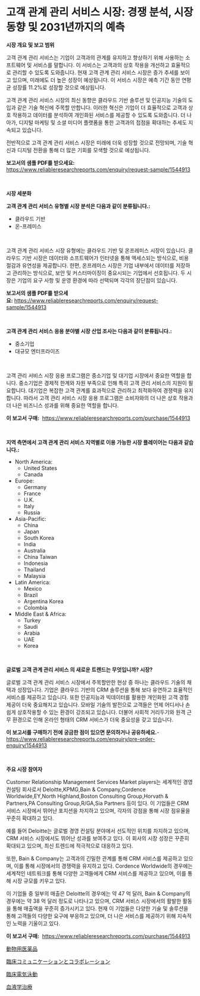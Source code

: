 <p><h1>고객 관계 관리 서비스 시장: 경쟁 분석, 시장 동향 및 2031년까지의 예측</h1></p><p><strong>시장 개요 및 보고 범위</strong></p>
<p><p>고객 관계 관리 서비스는 기업이 고객과의 관계를 유지하고 향상하기 위해 사용하는 소프트웨어 및 서비스를 말합니다. 이 서비스는 고객과의 상호 작용을 개선하고 효율적으로 관리할 수 있도록 도와줍니다. 현재 고객 관계 관리 서비스 시장은 증가 추세를 보이고 있으며, 미래에도 더 높은 성장이 예상됩니다. 이 서비스 시장은 예측 기간 동안 연평균 성장률 11.2%로 성장할 것으로 예상됩니다.</p><p>고객 관계 관리 서비스 시장의 최신 동향은 클라우드 기반 솔루션 및 인공지능 기술의 도입과 같은 기술 혁신에 주목할 만합니다. 이러한 혁신은 기업이 더 효율적으로 고객과 상호 작용하고 데이터를 분석하여 개인화된 서비스를 제공할 수 있도록 도와줍니다. 더 나아가, 디지털 마케팅 및 소셜 미디어 플랫폼을 통한 고객과의 접점을 확대하는 추세도 지속되고 있습니다.</p><p>전반적으로 고객 관계 관리 서비스 시장은 미래에 더욱 성장할 것으로 전망되며, 기술 혁신과 디지털 전환을 통해 더 많은 기회를 모색할 것으로 예상됩니다.</p></p>
<p><strong>보고서의 샘플 PDF를 받으세요:</strong> <a href="https://www.reliableresearchreports.com/enquiry/request-sample/1544913">https://www.reliableresearchreports.com/enquiry/request-sample/1544913</a></p>
<p>&nbsp;</p>
<p><strong>시장 세분화</strong></p>
<p><strong>고객 관계 관리 서비스 유형별 시장 분석은 다음과 같이 분류됩니다.:</strong></p>
<p><ul><li>클라우드 기반</li><li>온-프레미스</li></ul></p>
<p>&nbsp;</p>
<p><p>고객 관계 관리 서비스 시장 유형에는 클라우드 기반 및 온프레미스 시장이 있습니다. 클라우드 기반 시장은 데이터와 소프트웨어가 인터넷을 통해 액세스되는 방식으로, 비용 절감과 유연성을 제공합니다. 한편, 온프레미스 시장은 기업 내부에서 데이터를 저장하고 관리하는 방식으로, 보안 및 커스터마이징이 중요시되는 기업에서 선호됩니다. 두 시장은 기업의 요구 사항 및 운영 환경에 따라 선택되며 각각의 장단점이 있습니다.</p></p>
<p><strong>보고서의 샘플 PDF를 받으세요:</strong>&nbsp;<a href="https://www.reliableresearchreports.com/enquiry/request-sample/1544913">https://www.reliableresearchreports.com/enquiry/request-sample/1544913</a></p>
<p>&nbsp;</p>
<p><strong> 고객 관계 관리 서비스 응용 분야별 시장 산업 조사는 다음과 같이 분류됩니다.:</strong></p>
<p><ul><li>중소기업</li><li>대규모 엔터프라이즈</li></ul></p>
<p>&nbsp;</p>
<p><p>고객 관리 서비스 시장 응용 프로그램은 중소기업 및 대기업 시장에서 중요한 역할을 합니다. 중소기업은 경제적 한계와 자원 부족으로 인해 특히 고객 관리 서비스의 지원이 필요합니다. 대기업은 복잡한 고객 관계를 효과적으로 관리하고 최적화하여 경쟁력을 유지합니다. 따라서 고객 관리 서비스 시장 응용 프로그램은 소비자와의 더 나은 상호 작용과 더 나은 비즈니스 성과를 위해 중요한 역할을 합니다.</p></p>
<p><strong>이 보고서 구매:</strong>&nbsp; <a href="https://www.reliableresearchreports.com/purchase/1544913">https://www.reliableresearchreports.com/purchase/1544913</a></p>
<p>&nbsp;</p>
<p><strong>지역 측면에서 고객 관계 관리 서비스 지역별로 이용 가능한 시장 플레이어는 다음과 같습니다.:</strong></p>
<p><ul>
    <li>
        North America:
        <ul>
            <li>United States</li>
            <li>Canada</li>
        </ul>
    </li>
    <li>
        Europe:
        <ul>
            <li>Germany</li>
            <li>France</li>
            <li>U.K.</li>
            <li>Italy</li>
            <li>Russia</li>
        </ul>
    </li>
    <li>
        Asia-Pacific:
        <ul>
            <li>China</li>
            <li>Japan</li>
            <li>South Korea</li>
            <li>India</li>
            <li>Australia</li>
            <li>China Taiwan</li>
            <li>Indonesia</li>
            <li>Thailand</li>
            <li>Malaysia</li>
        </ul>
    </li>
    <li>
        Latin America:
        <ul>
            <li>Mexico</li>
            <li>Brazil</li>
            <li>Argentina Korea</li>
            <li>Colombia</li>
        </ul>
    </li>
    <li>
        Middle East & Africa:
        <ul>
            <li>Turkey</li>
            <li>Saudi</li>
            <li>Arabia</li>
            <li>UAE</li>
            <li>Korea</li>
        </ul>
    </li>
    </ul></p>
<p>&nbsp;</p>
<p><strong>글로벌 고객 관계 관리 서비스 의 새로운 트렌드는 무엇입니까? 시장?</strong></p>
<p><p>글로벌 고객 관계 관리 서비스 시장에서 주목할만한 현상 중 하나는 클라우드 기술의 채택과 성장입니다. 기업은 클라우드 기반의 CRM 솔루션을 통해 보다 유연하고 효율적인 서비스를 제공하고 있습니다. 또한 인공지능과 빅데이터를 활용한 개인화된 고객 경험 제공이 더욱 중요해지고 있습니다. 모바일 기술의 발전으로 고객들은 언제 어디서나 손쉽게 상호작용할 수 있는 환경이 강조되고 있습니다. 더불어 사회적 거리두기와 원격 근무 환경으로 인해 온라인 형태의 CRM 서비스가 더욱 중요성을 갖고 있습니다.</p></p>
<p><strong>이 보고서를 구매하기 전에 궁금한 점이 있으면 문의하거나 공유하세요.</strong>- <a href="https://www.reliableresearchreports.com/enquiry/pre-order-enquiry/1544913">https://www.reliableresearchreports.com/enquiry/pre-order-enquiry/1544913</a></p>
<p>&nbsp;</p>
<p><strong>주요 시장 참여자</strong></p>
<p><p>Customer Relationship Management Services Market players는 세계적인 경영 컨설팅 회사로서 Deloitte,KPMG,Bain & Company,Cordence Worldwide,EY,North Highland,Boston Consulting Group,Horvath & Partners,PA Consulting Group,R/GA,Sia Partners 등이 있다. 이 기업들은 CRM 서비스 시장에서 뛰어난 포지션을 차지하고 있으며, 각자의 강점을 통해 시장 점유율을 꾸준히 확대하고 있다.</p><p>예를 들어 Deloitte는 글로벌 경영 컨설팅 분야에서 선도적인 위치를 차지하고 있으며, CRM 서비스 시장에서도 뛰어난 성과를 보여주고 있다. 이 회사의 시장 성장은 꾸준히 확대되고 있으며, 최신 트렌드에 적극적으로 대응하고 있다.</p><p>또한, Bain & Company는 고객과의 긴밀한 관계를 통해 CRM 서비스를 제공하고 있으며, 이를 통해 시장에서의 경쟁력을 유지하고 있다. Cordence Worldwide의 경우에는 세계적인 네트워크를 통해 다양한 고객들에게 CRM 서비스를 제공하고 있으며, 이를 통해 시장 규모를 키우고 있다.</p><p>이 기업들 중 일부의 매출은 Deloitte의 경우에는 약 47 억 달러, Bain & Company의 경우에는 약 38 억 달러 정도로 나타나고 있으며, CRM 서비스 시장에서의 활발한 활동을 통해 매출액을 꾸준히 증가시키고 있다. 현재 이 기업들은 다양한 기술 및 솔루션을 통해 고객들의 다양한 요구에 부응하고 있으며, 더 나은 서비스를 제공하기 위해 지속적인 노력을 기울이고 있다.</p></p>
<p><strong>이 보고서 구매:</strong>&nbsp;&nbsp;<a href="https://www.reliableresearchreports.com/purchase/1544913">https://www.reliableresearchreports.com/purchase/1544913</a></p>
<p><p><a href="https://medium.com/@amarart56456/%E7%8D%A3%E5%8C%BB%E8%96%AC%E5%B8%82%E5%A0%B4%E3%81%AE%E6%B4%9E%E5%AF%9F-%E5%B8%82%E5%A0%B4%E5%8B%95%E5%90%91-%E6%88%90%E9%95%B7-2024%E5%B9%B4%E3%81%8B%E3%82%892031%E5%B9%B4%E3%81%BE%E3%81%A7%E3%81%AE%E4%BA%88%E6%B8%AC-570ebc318e11">動物用医薬品</a></p><p><a href="https://github.com/laurenreichert/Market-Research-Report-List-1/blob/main/885645214696.md">臨床コミュニケーションとコラボレーション</a></p><p><a href="https://github.com/RodHoppe07/Market-Research-Report-List-1/blob/main/430298514697.md">臨床電気泳動</a></p><p><a href="https://medium.com/@tigerprawn1996/%E8%A1%80%E6%B6%B2%E5%AD%A6%E6%B2%BB%E7%99%82%E5%B8%82%E5%A0%B4%E3%81%AE%E5%88%86%E6%9E%90-%E3%82%B0%E3%83%AD%E3%83%BC%E3%83%90%E3%83%AB%E7%94%A3%E6%A5%AD%E3%81%AE%E5%B1%95%E6%9C%9B%E3%81%A8%E4%BA%88%E6%B8%AC-2024%E5%B9%B4%E3%81%8B%E3%82%892031%E5%B9%B4-00b0235250f0">血液学治療</a></p></p>
